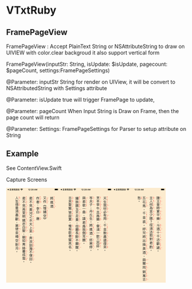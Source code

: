# VTxtRuby

## FramePageView

FramePageView : Accept PlainText String or NSAttributeString to draw on UIVIEW with color.clear backgroud
                it also support vertical form

 FramePageView(inputStr: String, isUpdate: $isUpdate, pagecount: $pageCount, settings:FramePageSettings)

 @Parameter: inputStr String for render on UIView, it will be convert to NSAttributedString with Settings attribute

 @Parameter: isUpdate  true will trigger  FramePage to update,

 @Parameter: pageCount  When Input String is Draw on Frame, then the page count will return

 @Parameter: Settings: FramePageSettings  for Parser to setup attribute on String

 ## Example

 See ContentView.Swift

 

Capture Screens



<img src="./Image/1.png" alt="1" style="zoom:25%;" /><img src="./Image/2.png" alt="2" style="zoom:25%;" /><img src="./Image/3.png" alt="3" style="zoom:25%;" />

